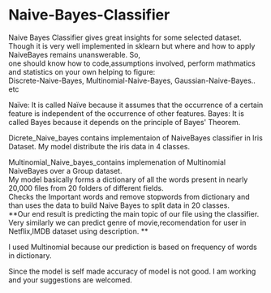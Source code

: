 # Naive-Bayes-Classifier
                                                                                                                                                                                   
Naive Bayes Classifier gives great insights for some selected dataset.                                                                                                             
Though it is very well implemented in sklearn but where and how to apply NaiveBayes remains unanswerable. So,                                                                       
one should know how to code,assumptions involved, perform mathmatics and statistics on your own helping to figure:                                                                 
Discrete-Naive-Bayes,
Multinomial-Naive-Bayes,
Gaussian-Naive-Bayes.. etc
                                                                                                                                                                                   
Naïve: It is called Naïve because it assumes that the occurrence of a certain feature is independent of the occurrence of other features.
Bayes: It is called Bayes because it depends on the principle of Bayes' Theorem.

Dicrete_Naive_bayes contains implementaion of NaiveBayes classifier in Iris Dataset. My model distribute the iris data in 4 classes.    

    
        
           
             


Multinomial_Naive_bayes_contains implemenation of Multinomial NaiveBayes over a Group dataset.   
My model basically forms a dictionary of all the words present in nearly 20,000 files from 20 folders of different fields.  
Checks the Important words and remove stopwords from dictionary and than uses the data to build Naive Bayes to split data in 20 classes.                                           
**Our end result is predicting the main topic of our file using the classifier. Very similarly we can predict genre of movie,recomendation for user in Netflix,IMDB dataset using description. **               

I used Multinomial because our prediction is based on frequency of words in dictionary.




Since the model is self made accuracy of model is not good. I am working and your suggestions are welcomed.
